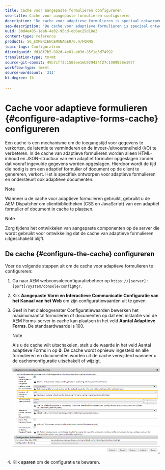 ```yaml
---
title: Cache voor aangepaste formulieren configureren
seo-title: Cache voor aangepaste formulieren configureren
description: 'De cache voor adaptieve formulieren is speciaal ontworpen voor adaptieve formulieren en documenten. Het slaat adaptieve formulieren en adaptieve documenten in het cachegeheugen op om de tijd te verkorten die nodig is om een adaptief formulier of document op de client te genereren. '
seo-description: 'De cache voor adaptieve formulieren is speciaal ontworpen voor adaptieve formulieren en documenten. Het slaat adaptieve formulieren en adaptieve documenten in het cachegeheugen op om de tijd te verkorten die nodig is om een adaptief formulier of document op de client te genereren. '
uuid: 3bd4e405-1eab-4e02-95cd-eb6ac25d18e3
content-type: reference
products: SG_EXPERIENCEMANAGER/6.4/FORMS
topic-tags: Configuration
discoiquuid: dd18f7b5-882d-4e81-ab3d-85f1e5d74992
translation-type: tm+mt
source-git-commit: 49b7cff2c1583ee1eb929434f27c1989558e197f
workflow-type: tm+mt
source-wordcount: '311'
ht-degree: 1%

---
```



# Cache voor adaptieve formulieren {#configure-adaptive-forms-cache} configureren

Een cache is een mechanisme om de toegangstijd voor gegevens te verkorten, de latentie te verminderen en de invoer-/uitvoersnelheid (I/O) te verbeteren. In de cache van adaptieve formulieren worden alleen HTML-inhoud en JSON-structuur van een adaptief formulier opgeslagen zonder dat vooraf ingevulde gegevens worden opgeslagen. Hierdoor wordt de tijd die nodig is om een adaptief formulier of document op de client te genereren, verkort. Het is specifiek ontworpen voor adaptieve formulieren en ondersteunt ook adaptieve documenten.

>[!NOTE]
>
>Wanneer u de cache voor adaptieve formulieren gebruikt, gebruikt u de AEM Dispatcher om clientbibliotheken (CSS en JavaScript) van een adaptief formulier of document in cache te plaatsen.

>[!NOTE]
>
>Zorg tijdens het ontwikkelen van aangepaste componenten op de server die wordt gebruikt voor ontwikkeling dat de cache van adaptieve formulieren uitgeschakeld blijft.

## De cache {#configure-the-cache} configureren

Voer de volgende stappen uit om de cache voor adaptieve formulieren te configureren:

1. Ga naar AEM webconsoleconfiguratiebeheer op `https://[server]:[port]/system/console/configMgr`.
1. Klik **Aangepaste Vorm en Interactieve Communicatie Configuratie van het Kanaal van het Web** om zijn configuratiewaarden uit te geven.
1. Geef in het dialoogvenster Configuratiewaarden bewerken het maximumaantal formulieren of documenten op dat een instantie van de AEM Forms-server in cache kan plaatsen in het veld **Aantal Adaptieve Forms**. De standaardwaarde is 100.

   >[!NOTE]
   >
   >Als u de cache wilt uitschakelen, stelt u de waarde in het veld Aantal adaptieve Forms in op **0**. De cache wordt opnieuw ingesteld en alle formulieren en documenten worden uit de cache verwijderd wanneer u de cachemonfiguratie uitschakelt of wijzigt.

   ![Configuratiedialoogvenster voor HTML-cache voor adaptieve formulieren](assets/cache-configuration-edit.png)

1. Klik **sparen** om de configuratie te bewaren.

